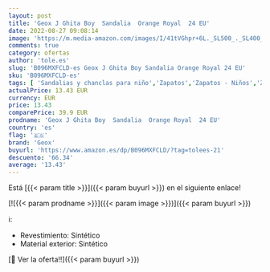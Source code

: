 ```yaml
---
layout: post
title: 'Geox J Ghita Boy  Sandalia  Orange Royal  24 EU'
date: 2022-08-27 09:08:14
image: 'https://m.media-amazon.com/images/I/41tVGhpr+6L._SL500_._SL400_.jpg'
comments: true
category: ofertas
author: 'tole.es'
slug: 'B096MXFCLD-es Geox J Ghita Boy Sandalia Orange Royal 24 EU'
sku: 'B096MXFCLD-es'
tags: [ 'Sandalias y chanclas para niño','Zapatos','Zapatos - Niños','Zapatos y complementos','geox','sandalia','🇪🇸', ]
actualPrice: 13.43 EUR
currency: EUR
price: 13.43
comparePrice: 39.9 EUR
prodname: 'Geox J Ghita Boy  Sandalia  Orange Royal  24 EU'
country: 'es'
flag: '🇪🇸'
brand: 'Geox'
buyurl: 'https://www.amazon.es/dp/B096MXFCLD/?tag=tolees-21'
descuento: '66.34'
average: '13.43'
---
```


Está [{{< param title >}}]({{< param buyurl >}}) en el siguiente enlace!

[![{{< param prodname >}}]({{< param image >}})]({{< param buyurl >}})

ℹ️:

- Revestimiento: Sintético
- Material exterior: Sintético

[🛒 Ver la oferta!!]({{< param buyurl >}})
